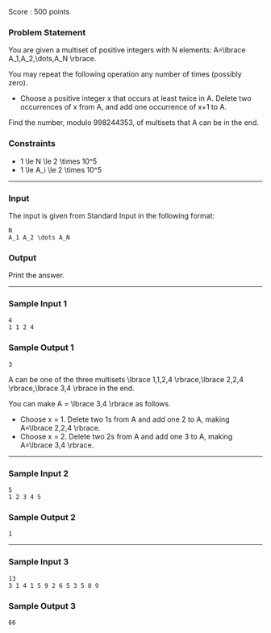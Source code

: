 Score : 500 points

### Problem Statement

You are given a multiset of positive integers with N elements: A=\lbrace A\_1,A\_2,\dots,A\_N \rbrace.

You may repeat the following operation any number of times (possibly zero).

* Choose a positive integer x that occurs at least twice in A. Delete two occurrences of x from A, and add one occurrence of x+1 to A.

Find the number, modulo 998244353, of multisets that A can be in the end.

### Constraints

* 1 \le N \le 2 \times 10^5
* 1 \le A\_i \le 2 \times 10^5

---

### Input

The input is given from Standard Input in the following format:

```
N
A_1 A_2 \dots A_N
```

### Output

Print the answer.

---

### Sample Input 1

```
4
1 1 2 4
```

### Sample Output 1

```
3
```

A can be one of the three multisets \lbrace 1,1,2,4 \rbrace,\lbrace 2,2,4 \rbrace,\lbrace 3,4 \rbrace in the end.

You can make A = \lbrace 3,4 \rbrace as follows.

* Choose x = 1. Delete two 1s from A and add one 2 to A, making A=\lbrace 2,2,4 \rbrace.
* Choose x = 2. Delete two 2s from A and add one 3 to A, making A=\lbrace 3,4 \rbrace.

---

### Sample Input 2

```
5
1 2 3 4 5
```

### Sample Output 2

```
1
```

---

### Sample Input 3

```
13
3 1 4 1 5 9 2 6 5 3 5 8 9
```

### Sample Output 3

```
66
```